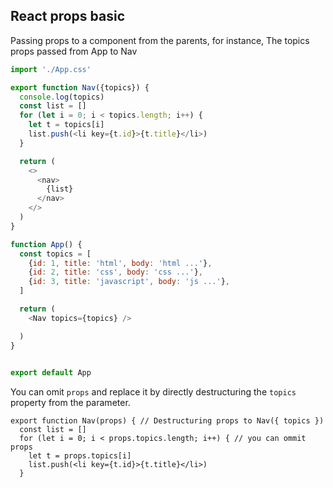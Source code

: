 ## React props basic

Passing props to a component from the parents, for instance, The topics props passed from App to Nav

```javascript
import './App.css'

export function Nav({topics}) {
  console.log(topics)
  const list = []
  for (let i = 0; i < topics.length; i++) {
    let t = topics[i]
    list.push(<li key={t.id}>{t.title}</li>)
  }

  return (
    <>
      <nav>
        {list}
      </nav>
    </>
  )
}

function App() {
  const topics = [
    {id: 1, title: 'html', body: 'html ...'},
    {id: 2, title: 'css', body: 'css ...'},
    {id: 3, title: 'javascript', body: 'js ...'},
  ]

  return (
    <Nav topics={topics} />

  )
}
 

export default App
```

You can omit `props` and replace it by directly destructuring the `topics` property from the parameter.
```
export function Nav(props) { // Destructuring props to Nav({ topics })
  const list = []
  for (let i = 0; i < props.topics.length; i++) { // you can ommit props
    let t = props.topics[i]
    list.push(<li key={t.id}>{t.title}</li>)
  }

```
